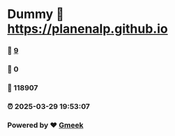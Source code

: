 # Dummy :link: https://planenalp.github.io 
### :page_facing_up: [9](https://planenalp.github.io/tag.html) 
### :speech_balloon: 0 
### :hibiscus: 118907 
### :alarm_clock: 2025-03-29 19:53:07 
### Powered by :heart: [Gmeek](https://github.com/Meekdai/Gmeek)
